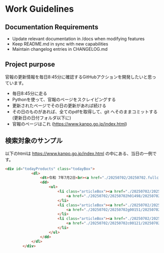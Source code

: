 # Work Guidelines

## Documentation Requirements
-   Update relevant documentation in /docs when modifying features
-   Keep README.md in sync with new capabilities
-   Maintain changelog entries in CHANGELOG.md

## Project purpose
官報の更新情報を毎日8:45分に確認するGitHubアクションを開発したいと思っています。

- 毎日8:45分に走る
- Pythonを使って、官報のページをスクレイピングする
- 更新されたページでその日の更新があれば続ける
- その日のものがあれば、全てのpdfを取得して、git へそのままコミットする(更新日の日付フォルダ以下に)
- 官報のページはこれ (https://www.kanpo.go.jp/index.html)

## 検索対象のサンプル
以下のhtmlは https://www.kanpo.go.jp/index.html の中にある、当日の一例です。
```html
<div id="todayProducts" class="todayBox">
			<dl>
				<dt>令和 7年7月2日<br><a href="./20250702/20250702.fullcontents.html">全体目次はこちら</a></dt>
				<dd>
					<ul>
						<li class="articleBox"><a href="./20250702/20250702h01498/20250702h014980000f.html" class="articleTop">本紙<br>(第1498号)</a>
							<a href="./20250702/20250702h01498/20250702h01498full00010032f.html" class="pdfDlb"><img src="images/icon-file-pdf.png" alt="PDF">1-32頁[6MB]</a>
						</li>
						<li class="articleBox"><a href="./20250702/20250702g00151/20250702g001510000f.html" class="articleTop">号外<br>(第151号)</a>
							<a href="./20250702/20250702g00151/20250702g00151full00010160f.html" class="pdfDlb"><img src="images/icon-file-pdf.png" alt="PDF">1-160頁[12MB]</a>
						</li>
						<li class="articleBox"><a href="./20250702/20250702c00121/20250702c001210000f.html" class="articleTop">政府調達<br>(第121号)</a>
							<a href="./20250702/20250702c00121/20250702c00121full00010032f.html" class="pdfDlb"><img src="images/icon-file-pdf.png" alt="PDF">1-32頁[1MB]</a>
						</li>
					</ul>
				</dd>
			</dl>
		</div>
```